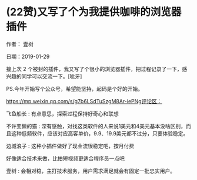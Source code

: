 
# (22赞)又写了个为我提供咖啡的浏览器插件

作者：  壹树

日期：2019-01-29

接上次 2 个被封的插件，我又写了个很小的浏览器插件，把过程记录了一下，感兴趣的同学可以交流一下。[呲牙]

PS.今年开始写个公众号，希望能坚持，起码是个好的开始。

https://mp.weixin.qq.com/s/g7b6LSdTuSzgM8Ar-iePNg评论区：

飞鱼船长 : 有点意思，探索过程保持好奇心和联想

不许变懒的猫 : 深有感触，对找这类软件的人来说1美元和4美元基本没啥区别，而且这种低频软件，应该对应高客单价，9.9、19.9美元都不过分，只要体验稳定。

边城浪子 : 这种小插件做好了现金流很稳定吧，按月付费

好像适合技术来做，比拍短视频更适合程序员一点吧

壹树 : 会相对稳，主打技术服务，用户需求满足就会有固定一批忠实用户。

 

 
